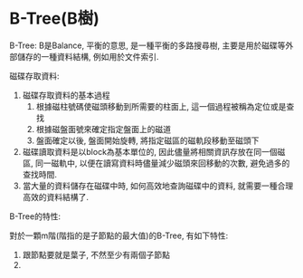 # B-Tree\(B樹\)

B-Tree: B是Balance, 平衡的意思, 是一種平衡的多路搜尋樹, 主要是用於磁碟等外部儲存的一種資料結構, 例如用於文件索引.

磁碟存取資料:

1. 磁碟存取資料的基本過程
   1. 根據磁柱號碼使磁頭移動到所需要的柱面上, 這一個過程被稱為定位或是查找
   2. 根據磁盤面號來確定指定盤面上的磁道
   3. 盤面確定以後, 盤面開始旋轉, 將指定磁區的磁軌段移動至磁頭下
2. 磁碟讀取資料是以block為基本單位的, 因此儘量將相關資訊存放在同一個磁區, 同一磁軌中, 以便在讀寫資料時儘量減少磁頭來回移動的次數, 避免過多的查找時間.
3. 當大量的資料儲存在磁碟中時, 如何高效地查詢磁碟中的資料, 就需要一種合理高效的資料結構了.

B-Tree的特性:

對於一顆m階\(階指的是子節點的最大值\)的B-Tree, 有如下特性:

1. 跟節點要就是葉子, 不然至少有兩個子節點
2. 







